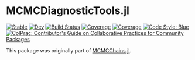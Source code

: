 # MCMCDiagnosticTools.jl

[![Stable](https://img.shields.io/badge/docs-stable-blue.svg)](https://turinglang.github.io/MCMCDiagnosticTools.jl/stable)
[![Dev](https://img.shields.io/badge/docs-dev-blue.svg)](https://turinglang.github.io/MCMCDiagnosticTools.jl/dev)
[![Build Status](https://github.com/TuringLang/MCMCDiagnosticTools.jl/workflows/CI/badge.svg?branch=main)](https://github.com/TuringLang/MCMCDiagnosticTools.jl/actions?query=workflow%3ACI+branch%3Amain)
[![Coverage](https://codecov.io/gh/TuringLang/MCMCDiagnosticTools.jl/branch/main/graph/badge.svg)](https://codecov.io/gh/TuringLang/MCMCDiagnosticTools.jl)
[![Coverage](https://coveralls.io/repos/github/TuringLang/MCMCDiagnosticTools.jl/badge.svg?branch=main)](https://coveralls.io/github/TuringLang/MCMCDiagnosticTools.jl?branch=main)
[![Code Style: Blue](https://img.shields.io/badge/code%20style-blue-4495d1.svg)](https://github.com/invenia/BlueStyle)
[![ColPrac: Contributor's Guide on Collaborative Practices for Community Packages](https://img.shields.io/badge/ColPrac-Contributor's%20Guide-blueviolet)](https://github.com/SciML/ColPrac)

This package was originally part of [MCMCChains.jl](https://github.com/TuringLang/MCMCChains.jl).

